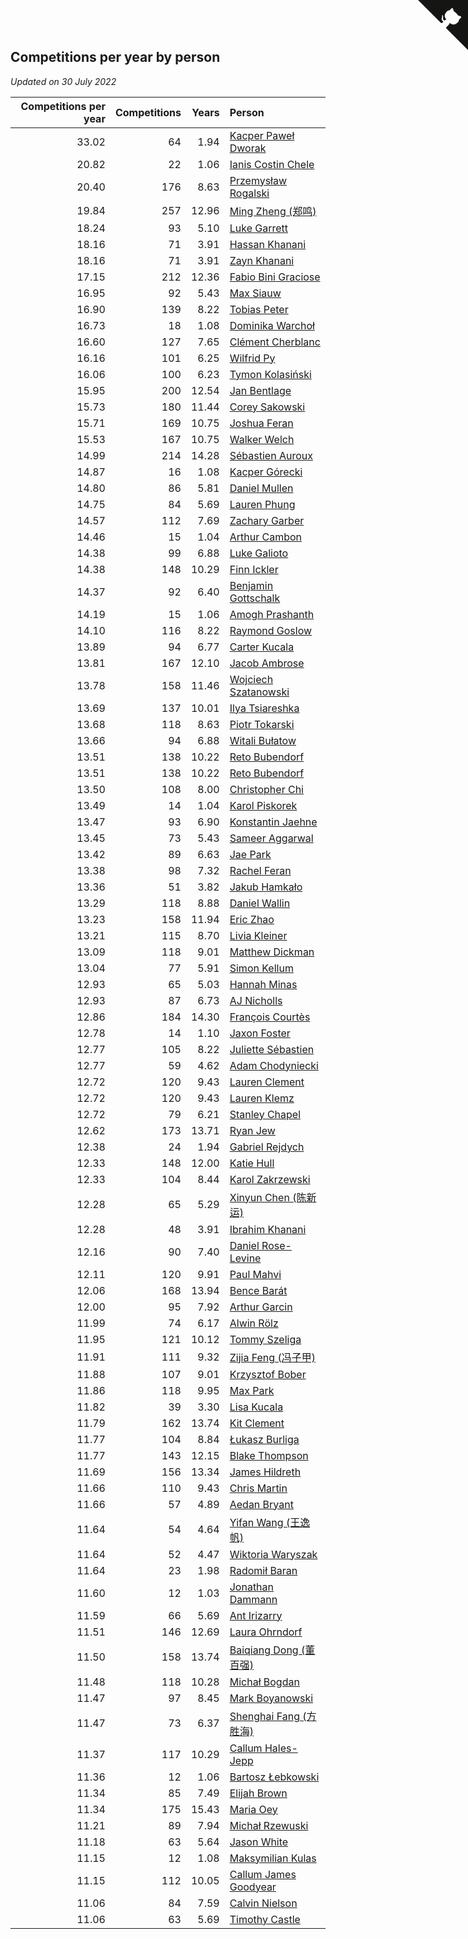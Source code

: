 ## Competitions per year by person

*Updated on 30 July 2022*

| Competitions per year | Competitions | Years | Person |
| ---: | ---: | ---: | :--- |
| 33.02 | 64 | 1.94 | [Kacper Paweł Dworak](https://www.worldcubeassociation.org/persons/2020DWOR01) |
| 20.82 | 22 | 1.06 | [Ianis Costin Chele](https://www.worldcubeassociation.org/persons/2021CHEL01) |
| 20.40 | 176 | 8.63 | [Przemysław Rogalski](https://www.worldcubeassociation.org/persons/2013ROGA02) |
| 19.84 | 257 | 12.96 | [Ming Zheng (郑鸣)](https://www.worldcubeassociation.org/persons/2009ZHEN11) |
| 18.24 | 93 | 5.10 | [Luke Garrett](https://www.worldcubeassociation.org/persons/2017GARR05) |
| 18.16 | 71 | 3.91 | [Hassan Khanani](https://www.worldcubeassociation.org/persons/2018KHAN26) |
| 18.16 | 71 | 3.91 | [Zayn Khanani](https://www.worldcubeassociation.org/persons/2018KHAN28) |
| 17.15 | 212 | 12.36 | [Fabio Bini Graciose](https://www.worldcubeassociation.org/persons/2010GRAC02) |
| 16.95 | 92 | 5.43 | [Max Siauw](https://www.worldcubeassociation.org/persons/2017SIAU02) |
| 16.90 | 139 | 8.22 | [Tobias Peter](https://www.worldcubeassociation.org/persons/2014PETE03) |
| 16.73 | 18 | 1.08 | [Dominika Warchoł](https://www.worldcubeassociation.org/persons/2021WARC01) |
| 16.60 | 127 | 7.65 | [Clément Cherblanc](https://www.worldcubeassociation.org/persons/2014CHER05) |
| 16.16 | 101 | 6.25 | [Wilfrid Py](https://www.worldcubeassociation.org/persons/2016PYWI01) |
| 16.06 | 100 | 6.23 | [Tymon Kolasiński](https://www.worldcubeassociation.org/persons/2016KOLA02) |
| 15.95 | 200 | 12.54 | [Jan Bentlage](https://www.worldcubeassociation.org/persons/2010BENT01) |
| 15.73 | 180 | 11.44 | [Corey Sakowski](https://www.worldcubeassociation.org/persons/2011SAKO01) |
| 15.71 | 169 | 10.75 | [Joshua Feran](https://www.worldcubeassociation.org/persons/2011FERA01) |
| 15.53 | 167 | 10.75 | [Walker Welch](https://www.worldcubeassociation.org/persons/2011WELC01) |
| 14.99 | 214 | 14.28 | [Sébastien Auroux](https://www.worldcubeassociation.org/persons/2008AURO01) |
| 14.87 | 16 | 1.08 | [Kacper Górecki](https://www.worldcubeassociation.org/persons/2021GORE01) |
| 14.80 | 86 | 5.81 | [Daniel Mullen](https://www.worldcubeassociation.org/persons/2016MULL04) |
| 14.75 | 84 | 5.69 | [Lauren Phung](https://www.worldcubeassociation.org/persons/2016PHUN02) |
| 14.57 | 112 | 7.69 | [Zachary Garber](https://www.worldcubeassociation.org/persons/2014GARB01) |
| 14.46 | 15 | 1.04 | [Arthur Cambon](https://www.worldcubeassociation.org/persons/2021CAMB01) |
| 14.38 | 99 | 6.88 | [Luke Galioto](https://www.worldcubeassociation.org/persons/2015GALI02) |
| 14.38 | 148 | 10.29 | [Finn Ickler](https://www.worldcubeassociation.org/persons/2012ICKL01) |
| 14.37 | 92 | 6.40 | [Benjamin Gottschalk](https://www.worldcubeassociation.org/persons/2016GOTT01) |
| 14.19 | 15 | 1.06 | [Amogh Prashanth](https://www.worldcubeassociation.org/persons/2021PRAS01) |
| 14.10 | 116 | 8.22 | [Raymond Goslow](https://www.worldcubeassociation.org/persons/2014GOSL01) |
| 13.89 | 94 | 6.77 | [Carter Kucala](https://www.worldcubeassociation.org/persons/2015KUCA01) |
| 13.81 | 167 | 12.10 | [Jacob Ambrose](https://www.worldcubeassociation.org/persons/2010AMBR01) |
| 13.78 | 158 | 11.46 | [Wojciech Szatanowski](https://www.worldcubeassociation.org/persons/2011SZAT01) |
| 13.69 | 137 | 10.01 | [Ilya Tsiareshka](https://www.worldcubeassociation.org/persons/2012TERE01) |
| 13.68 | 118 | 8.63 | [Piotr Tokarski](https://www.worldcubeassociation.org/persons/2013TOKA01) |
| 13.66 | 94 | 6.88 | [Witali Bułatow](https://www.worldcubeassociation.org/persons/2015BUAT01) |
| 13.51 | 138 | 10.22 | [Reto Bubendorf](https://www.worldcubeassociation.org/persons/2012BUBE01) |
| 13.51 | 138 | 10.22 | [Reto Bubendorf](https://www.worldcubeassociation.org/persons/2012BUBE01) |
| 13.50 | 108 | 8.00 | [Christopher Chi](https://www.worldcubeassociation.org/persons/2014CHIC01) |
| 13.49 | 14 | 1.04 | [Karol Piskorek](https://www.worldcubeassociation.org/persons/2021PISK01) |
| 13.47 | 93 | 6.90 | [Konstantin Jaehne](https://www.worldcubeassociation.org/persons/2015JAEH01) |
| 13.45 | 73 | 5.43 | [Sameer Aggarwal](https://www.worldcubeassociation.org/persons/2017AGGA01) |
| 13.42 | 89 | 6.63 | [Jae Park](https://www.worldcubeassociation.org/persons/2015PARK24) |
| 13.38 | 98 | 7.32 | [Rachel Feran](https://www.worldcubeassociation.org/persons/2015FERA01) |
| 13.36 | 51 | 3.82 | [Jakub Hamkało](https://www.worldcubeassociation.org/persons/2018HAMK01) |
| 13.29 | 118 | 8.88 | [Daniel Wallin](https://www.worldcubeassociation.org/persons/2013WALL03) |
| 13.23 | 158 | 11.94 | [Eric Zhao](https://www.worldcubeassociation.org/persons/2010ZHAO19) |
| 13.21 | 115 | 8.70 | [Livia Kleiner](https://www.worldcubeassociation.org/persons/2013KLEI03) |
| 13.09 | 118 | 9.01 | [Matthew Dickman](https://www.worldcubeassociation.org/persons/2013DICK01) |
| 13.04 | 77 | 5.91 | [Simon Kellum](https://www.worldcubeassociation.org/persons/2016KELL12) |
| 12.93 | 65 | 5.03 | [Hannah Minas](https://www.worldcubeassociation.org/persons/2017MINA04) |
| 12.93 | 87 | 6.73 | [AJ Nicholls](https://www.worldcubeassociation.org/persons/2015NICH04) |
| 12.86 | 184 | 14.30 | [François Courtès](https://www.worldcubeassociation.org/persons/2008COUR01) |
| 12.78 | 14 | 1.10 | [Jaxon Foster](https://www.worldcubeassociation.org/persons/2021FOST01) |
| 12.77 | 105 | 8.22 | [Juliette Sébastien](https://www.worldcubeassociation.org/persons/2014SEBA01) |
| 12.77 | 59 | 4.62 | [Adam Chodyniecki](https://www.worldcubeassociation.org/persons/2017CHOD02) |
| 12.72 | 120 | 9.43 | [Lauren Clement](https://www.worldcubeassociation.org/persons/2013KLEM01) |
| 12.72 | 120 | 9.43 | [Lauren Klemz](https://www.worldcubeassociation.org/persons/2013KLEM01) |
| 12.72 | 79 | 6.21 | [Stanley Chapel](https://www.worldcubeassociation.org/persons/2016CHAP04) |
| 12.62 | 173 | 13.71 | [Ryan Jew](https://www.worldcubeassociation.org/persons/2008JEWR01) |
| 12.38 | 24 | 1.94 | [Gabriel Rejdych](https://www.worldcubeassociation.org/persons/2020REJD01) |
| 12.33 | 148 | 12.00 | [Katie Hull](https://www.worldcubeassociation.org/persons/2010HULL01) |
| 12.33 | 104 | 8.44 | [Karol Zakrzewski](https://www.worldcubeassociation.org/persons/2014ZAKR01) |
| 12.28 | 65 | 5.29 | [Xinyun Chen (陈新运)](https://www.worldcubeassociation.org/persons/2017CHEN36) |
| 12.28 | 48 | 3.91 | [Ibrahim Khanani](https://www.worldcubeassociation.org/persons/2018KHAN27) |
| 12.16 | 90 | 7.40 | [Daniel Rose-Levine](https://www.worldcubeassociation.org/persons/2015ROSE01) |
| 12.11 | 120 | 9.91 | [Paul Mahvi](https://www.worldcubeassociation.org/persons/2012MAHV01) |
| 12.06 | 168 | 13.94 | [Bence Barát](https://www.worldcubeassociation.org/persons/2008BARA01) |
| 12.00 | 95 | 7.92 | [Arthur Garcin](https://www.worldcubeassociation.org/persons/2014GARC27) |
| 11.99 | 74 | 6.17 | [Alwin Rölz](https://www.worldcubeassociation.org/persons/2016ROLZ01) |
| 11.95 | 121 | 10.12 | [Tommy Szeliga](https://www.worldcubeassociation.org/persons/2012SZEL01) |
| 11.91 | 111 | 9.32 | [Zijia Feng (冯子甲)](https://www.worldcubeassociation.org/persons/2013FENG02) |
| 11.88 | 107 | 9.01 | [Krzysztof Bober](https://www.worldcubeassociation.org/persons/2013BOBE01) |
| 11.86 | 118 | 9.95 | [Max Park](https://www.worldcubeassociation.org/persons/2012PARK03) |
| 11.82 | 39 | 3.30 | [Lisa Kucala](https://www.worldcubeassociation.org/persons/2019KUCA01) |
| 11.79 | 162 | 13.74 | [Kit Clement](https://www.worldcubeassociation.org/persons/2008CLEM01) |
| 11.77 | 104 | 8.84 | [Łukasz Burliga](https://www.worldcubeassociation.org/persons/2013BURL01) |
| 11.77 | 143 | 12.15 | [Blake Thompson](https://www.worldcubeassociation.org/persons/2010THOM03) |
| 11.69 | 156 | 13.34 | [James Hildreth](https://www.worldcubeassociation.org/persons/2009HILD01) |
| 11.66 | 110 | 9.43 | [Chris Martin](https://www.worldcubeassociation.org/persons/2013MART03) |
| 11.66 | 57 | 4.89 | [Aedan Bryant](https://www.worldcubeassociation.org/persons/2017BRYA06) |
| 11.64 | 54 | 4.64 | [Yifan Wang (王逸帆)](https://www.worldcubeassociation.org/persons/2017WANY29) |
| 11.64 | 52 | 4.47 | [Wiktoria Waryszak](https://www.worldcubeassociation.org/persons/2018WARY01) |
| 11.64 | 23 | 1.98 | [Radomił Baran](https://www.worldcubeassociation.org/persons/2020BARA02) |
| 11.60 | 12 | 1.03 | [Jonathan Dammann](https://www.worldcubeassociation.org/persons/2021DAMM01) |
| 11.59 | 66 | 5.69 | [Ant Irizarry](https://www.worldcubeassociation.org/persons/2016IRIZ02) |
| 11.51 | 146 | 12.69 | [Laura Ohrndorf](https://www.worldcubeassociation.org/persons/2009OHRN01) |
| 11.50 | 158 | 13.74 | [Baiqiang Dong (董百强)](https://www.worldcubeassociation.org/persons/2008DONG06) |
| 11.48 | 118 | 10.28 | [Michał Bogdan](https://www.worldcubeassociation.org/persons/2012BOGD01) |
| 11.47 | 97 | 8.45 | [Mark Boyanowski](https://www.worldcubeassociation.org/persons/2014BOYA01) |
| 11.47 | 73 | 6.37 | [Shenghai Fang (方胜海)](https://www.worldcubeassociation.org/persons/2016FANG01) |
| 11.37 | 117 | 10.29 | [Callum Hales-Jepp](https://www.worldcubeassociation.org/persons/2012HALE01) |
| 11.36 | 12 | 1.06 | [Bartosz Łebkowski](https://www.worldcubeassociation.org/persons/2021LEBK01) |
| 11.34 | 85 | 7.49 | [Elijah Brown](https://www.worldcubeassociation.org/persons/2015BROW03) |
| 11.34 | 175 | 15.43 | [Maria Oey](https://www.worldcubeassociation.org/persons/2007OEYM01) |
| 11.21 | 89 | 7.94 | [Michał Rzewuski](https://www.worldcubeassociation.org/persons/2014RZEW01) |
| 11.18 | 63 | 5.64 | [Jason White](https://www.worldcubeassociation.org/persons/2016WHIT16) |
| 11.15 | 12 | 1.08 | [Maksymilian Kulas](https://www.worldcubeassociation.org/persons/2021KULA02) |
| 11.15 | 112 | 10.05 | [Callum James Goodyear](https://www.worldcubeassociation.org/persons/2012GOOD02) |
| 11.06 | 84 | 7.59 | [Calvin Nielson](https://www.worldcubeassociation.org/persons/2014NIEL03) |
| 11.06 | 63 | 5.69 | [Timothy Castle](https://www.worldcubeassociation.org/persons/2016CAST48) |


<a href="https://github.com/jonatanklosko/wca_statistics" class="github-corner" aria-label="View source on Github"><svg width="80" height="80" viewBox="0 0 250 250" style="fill:#151513; color:#fff; position: absolute; top: 0; border: 0; right: 0;" aria-hidden="true"><path d="M0,0 L115,115 L130,115 L142,142 L250,250 L250,0 Z"></path><path d="M128.3,109.0 C113.8,99.7 119.0,89.6 119.0,89.6 C122.0,82.7 120.5,78.6 120.5,78.6 C119.2,72.0 123.4,76.3 123.4,76.3 C127.3,80.9 125.5,87.3 125.5,87.3 C122.9,97.6 130.6,101.9 134.4,103.2" fill="currentColor" style="transform-origin: 130px 106px;" class="octo-arm"></path><path d="M115.0,115.0 C114.9,115.1 118.7,116.5 119.8,115.4 L133.7,101.6 C136.9,99.2 139.9,98.4 142.2,98.6 C133.8,88.0 127.5,74.4 143.8,58.0 C148.5,53.4 154.0,51.2 159.7,51.0 C160.3,49.4 163.2,43.6 171.4,40.1 C171.4,40.1 176.1,42.5 178.8,56.2 C183.1,58.6 187.2,61.8 190.9,65.4 C194.5,69.0 197.7,73.2 200.1,77.6 C213.8,80.2 216.3,84.9 216.3,84.9 C212.7,93.1 206.9,96.0 205.4,96.6 C205.1,102.4 203.0,107.8 198.3,112.5 C181.9,128.9 168.3,122.5 157.7,114.1 C157.9,116.9 156.7,120.9 152.7,124.9 L141.0,136.5 C139.8,137.7 141.6,141.9 141.8,141.8 Z" fill="currentColor" class="octo-body"></path></svg></a><style>.github-corner:hover .octo-arm{animation:octocat-wave 560ms ease-in-out}@keyframes octocat-wave{0%,100%{transform:rotate(0)}20%,60%{transform:rotate(-25deg)}40%,80%{transform:rotate(10deg)}}@media (max-width:500px){.github-corner:hover .octo-arm{animation:none}.github-corner .octo-arm{animation:octocat-wave 560ms ease-in-out}}</style>
